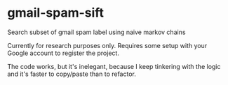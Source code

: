 # gmail-spam-sift
Search subset of gmail spam label using naive markov chains

Currently for research purposes only.  Requires some setup with your Google account to register the project.

The code works, but it's inelegant, because I keep tinkering with the logic and it's faster to copy/paste than to refactor.
